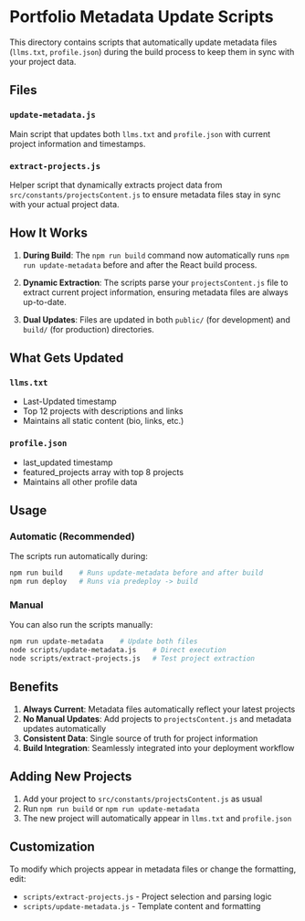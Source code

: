 # Portfolio Metadata Update Scripts

This directory contains scripts that automatically update metadata files (`llms.txt`, `profile.json`) during the build process to keep them in sync with your project data.

## Files

### `update-metadata.js`
Main script that updates both `llms.txt` and `profile.json` with current project information and timestamps.

### `extract-projects.js`
Helper script that dynamically extracts project data from `src/constants/projectsContent.js` to ensure metadata files stay in sync with your actual project data.

## How It Works

1. **During Build**: The `npm run build` command now automatically runs `npm run update-metadata` before and after the React build process.

2. **Dynamic Extraction**: The scripts parse your `projectsContent.js` file to extract current project information, ensuring metadata files are always up-to-date.

3. **Dual Updates**: Files are updated in both `public/` (for development) and `build/` (for production) directories.

## What Gets Updated

### `llms.txt`
- Last-Updated timestamp
- Top 12 projects with descriptions and links
- Maintains all static content (bio, links, etc.)

### `profile.json`
- last_updated timestamp  
- featured_projects array with top 8 projects
- Maintains all other profile data

## Usage

### Automatic (Recommended)
The scripts run automatically during:
```bash
npm run build    # Runs update-metadata before and after build
npm run deploy   # Runs via predeploy -> build
```

### Manual
You can also run the scripts manually:
```bash
npm run update-metadata    # Update both files
node scripts/update-metadata.js    # Direct execution
node scripts/extract-projects.js   # Test project extraction
```

## Benefits

1. **Always Current**: Metadata files automatically reflect your latest projects
2. **No Manual Updates**: Add projects to `projectsContent.js` and metadata updates automatically
3. **Consistent Data**: Single source of truth for project information
4. **Build Integration**: Seamlessly integrated into your deployment workflow

## Adding New Projects

1. Add your project to `src/constants/projectsContent.js` as usual
2. Run `npm run build` or `npm run update-metadata`
3. The new project will automatically appear in `llms.txt` and `profile.json`

## Customization

To modify which projects appear in metadata files or change the formatting, edit:
- `scripts/extract-projects.js` - Project selection and parsing logic
- `scripts/update-metadata.js` - Template content and formatting
